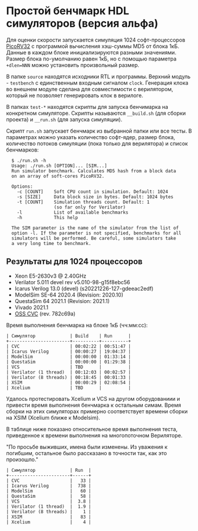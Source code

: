 # Простой бенчмарк HDL симуляторов (версия альфа)

Для оценки скорости запускается симуляция 1024 софт-процессоров
[PicoRV32](https://github.com/YosysHQ/picorv32) с программой вычисления хэш-суммы MD5
от блока 1кБ. Данные в каждом блоке инициализируются разными значениями. Размер блока
по-умолчанию равен 1кБ, но с помощью параметра `+dlen=NNN` можно установить
произвольный размер.

В папке `source` находятся исходники RTL и программы. Верхний модуль - `testbench` с
единственным входным сигналом `clock`. Генерация клока во внешнем модуле сделана для
совместимости с верилятором, который не позволяет генерировать клок в верилоге.

В папках `test-*` находятся скрипты для запуска бенчимарка на конкретном
симуляторе. Скрипты называются `__build.sh` (для сборки проекта) и `__run.sh` (для
запуска симуляции).

Скрипт `run.sh` запускает бенчмарк из выбранной папки или все тесты. В параметрах
можно указать количество софт-ядер, размер блока, количество потоков симуляции (пока
только для верилятора) и список бенчмарков:

```
  $ ./run.sh -h
  Usage: ./run.sh [OPTION]... [SIM...]
  Run simulator benchmark. Calculates MD5 hash from a block data
  on an array of soft-cores PicoRV32.

  Options:
    -c [COUNT]    Soft CPU count in simulation. Default: 1024
    -s [SIZE]     Data block size in bytes. Default: 1024 bytes
    -t [COUNT]    Simulation threads count. Default: 1
                  (so far only for Verilator)
    -l            List of available benchmarks
    -h            This help

  The SIM parameter is the name of the simulator from the list of
  option -l. If the parameter is not specified, benchmarks for all
  simulators will be performed. Be careful, some simulators take
  a very long time to benchmark.
```

## Результаты для 1024 процессоров

- Xeon E5-2630v3 @ 2.40GHz
- Verilator 5.011 devel rev v5.010-98-g15f8ebc56
- Icarus Verilog 13.0 (devel) (s20221226-127-gdeeac2edf)
- ModelSim SE-64 2020.4 (Revision: 2020.10)
- QuestaSim 64 2021.1 (Revision: 2021.1)
- Vivado 2021.1
- [OSS CVC](https://github.com/cambridgehackers/open-src-cvc) (rev. 782c69a)

Время выполнения бенчмарка на блоке 1кБ (чч:мм:сс):
```
| Симулятор             | Build    | Run      |
+-----------------------+----------+----------+
| CVC                   | 00:02:22 | 00:51:47 |
| Icarus Verilog        | 00:00:27 | 19:04:37 |
| ModelSim              | 00:00:00 | 01:33:14 |
| QuestaSim             | 00:00:00 | 01:29:38 |
| VCS                   | TBD      |          |
| Verilator (1 thread)  | 00:12:03 | 00:02:57 |
| Verilator (8 threads) | 00:18:45 | 00:01:33 |
| XSIM                  | 00:00:29 | 02:08:54 |
| Xcelium               | TBD      |          |
```

Удалось протестировать Xcelium и VCS на другом оборудованиии и привести время
выполнения бенчмарка к остальным симам. Время сборки на этих симуляторах примерно
соответствует времени сборки на XSIM (Xcelium ближе к Modelsim).

В таблице ниже показано относительное время выполнения теста, приведенное к времени
выполнения на многопоточном Вериляторе.

"По просьбе выживших, имена были изменены. Из уважения к погибшим, остальное было
рассказано в точности так, как это произошло."

```
| Симулятор             | Run  |
+-----------------------+------+
| CVC                   |   33 |
| Icarus Verilog        |  738 |
| ModelSim              |   60 |
| QuestaSim             |   58 |
| VCS                   |  3.8 |
| Verilator (1 thread)  |  1.9 |
| Verilator (8 threads) |    1 |
| XSIM                  |   83 |
| Xcelium               |    4 |
```
